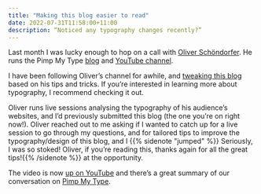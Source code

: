 ```yaml
---
title: "Making this blog easier to read"
date: 2022-07-31T11:58:00+11:00
description: “Noticed any typography changes recently?”
---
```


Last month I was lucky enough to hop on a call with [Oliver Schöndorfer](https://twitter.com/glyphe). He runs the Pimp My Type [blog](https://pimpmytype.com) and [YouTube channel](https://www.youtube.com/c/pimpmytype).

I have been following Oliver’s channel for awhile, and [tweaking this blog](./blog-theme-updates/) based on his tips and tricks. If you’re interested in learning more about typography, I recommend checking it out.

Oliver runs live sessions analysing the typography of his audience’s websites, and I’d previously submitted this blog (the one you’re on right now!). Oliver reached out to me asking if I wanted to catch up for a live session to go through my questions, and for tailored tips to improve the typography/design of this blog, and I {{% sidenote "jumped" %}} Seriously, I was so stoked! Oliver, if you’re reading this, thanks again for all the great tips!{{% /sidenote %}} at the opportunity.

The video is now [up on YouTube](https://www.youtube.com/watch?v=vBEIJa6KJ-Y) and there’s a great summary of our conversation on [Pimp My Type](https://pimpmytype.com/hugo-md/).
